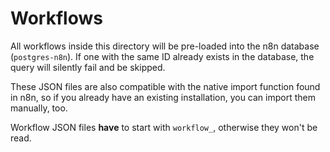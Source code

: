 # Workflows

All workflows inside this directory will be pre-loaded into the n8n database (`postgres-n8n`). 
If one with the same ID already exists in the database, the query will silently fail and be skipped.

These JSON files are also compatible with the native import function found in n8n, so if you already have an existing installation, you can import them manually, too.

Workflow JSON files **have** to start with `workflow_`, otherwise they won't be read. 